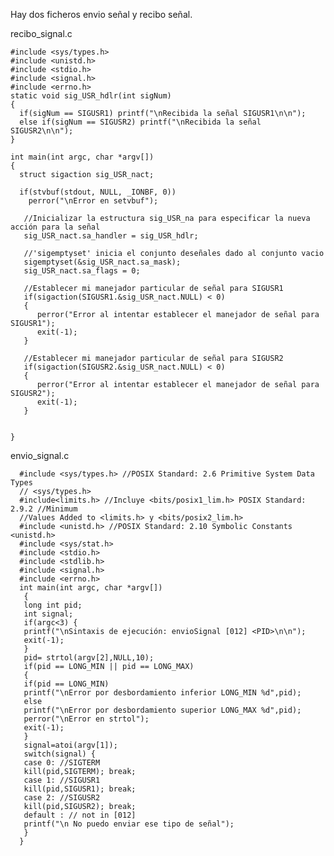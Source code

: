 Hay dos ficheros envio señal y recibo señal.

recibo_signal.c

    #include <sys/types.h>
    #include <unistd.h>
    #include <stdio.h>
    #include <signal.h>
    #include <errno.h>
    static void sig_USR_hdlr(int sigNum)
    {
      if(sigNum == SIGUSR1) printf("\nRecibida la señal SIGUSR1\n\n");
      else if(sigNum == SIGUSR2) printf("\nRecibida la señal SIGUSR2\n\n");
    }
    
    int main(int argc, char *argv[])
    {
      struct sigaction sig_USR_nact;
      
      if(stvbuf(stdout, NULL, _IONBF, 0))
        perror("\nError en setvbuf");
       
       //Inicializar la estructura sig_USR_na para especificar la nueva acción para la señal
       sig_USR_nact.sa_handler = sig_USR_hdlr;
       
       //'sigemptyset' inicia el conjunto deseñales dado al conjunto vacio
       sigemptyset(&sig_USR_nact.sa_mask);
       sig_USR_nact.sa_flags = 0;
       
       //Establecer mi manejador particular de señal para SIGUSR1
       if(sigaction(SIGUSR1.&sig_USR_nact.NULL) < 0)
       {
          perror("Error al intentar establecer el manejador de señal para SIGUSR1");
          exit(-1);
       }
       
       //Establecer mi manejador particular de señal para SIGUSR2
       if(sigaction(SIGUSR2.&sig_USR_nact.NULL) < 0)
       {
          perror("Error al intentar establecer el manejador de señal para SIGUSR2");
          exit(-1);
       }
       
       
    }



envio_signal.c


      #include <sys/types.h> //POSIX Standard: 2.6 Primitive System Data Types
      // <sys/types.h>
      #include<limits.h> //Incluye <bits/posix1_lim.h> POSIX Standard: 2.9.2 //Minimum
      //Values Added to <limits.h> y <bits/posix2_lim.h>
      #include <unistd.h> //POSIX Standard: 2.10 Symbolic Constants <unistd.h>
      #include <sys/stat.h>
      #include <stdio.h>
      #include <stdlib.h>
      #include <signal.h>
      #include <errno.h>
      int main(int argc, char *argv[])
       {
       long int pid;
       int signal;
       if(argc<3) {
       printf("\nSintaxis de ejecución: envioSignal [012] <PID>\n\n");
       exit(-1);
       }
       pid= strtol(argv[2],NULL,10);
       if(pid == LONG_MIN || pid == LONG_MAX)
       {
       if(pid == LONG_MIN)
       printf("\nError por desbordamiento inferior LONG_MIN %d",pid);
       else
       printf("\nError por desbordamiento superior LONG_MAX %d",pid);
       perror("\nError en strtol");
       exit(-1);
       }
       signal=atoi(argv[1]);
       switch(signal) {
       case 0: //SIGTERM
       kill(pid,SIGTERM); break;
       case 1: //SIGUSR1
       kill(pid,SIGUSR1); break;
       case 2: //SIGUSR2
       kill(pid,SIGUSR2); break;
       default : // not in [012]
       printf("\n No puedo enviar ese tipo de señal");
       }
      }
























